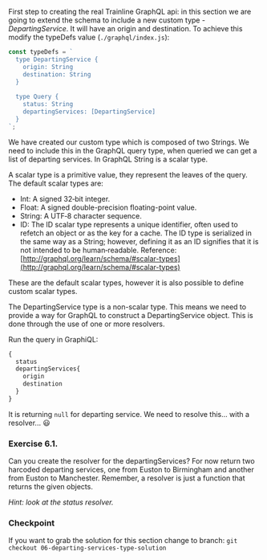 First step to creating the real Trainline GraphQL api: in this section we are going to extend the schema to include a new custom type - *DepartingService*. It will have an origin and destination. To achieve this modify the typeDefs value (`./graphql/index.js`):

```js
const typeDefs = `
  type DepartingService {
    origin: String
    destination: String
  }
  
  type Query {
    status: String
    departingServices: [DepartingService]
  }
`;
```

We have created our custom type which is composed of two Strings. We need to include this in the GraphQL query type, when queried we can get a list of departing services.
In GraphQL String is a scalar type. 

A scalar type is a primitive value, they represent the leaves of the query. The default scalar types are:

- Int: A signed 32‐bit integer.
- Float: A signed double-precision floating-point value.
- String: A UTF‐8 character sequence.
- ID: The ID scalar type represents a unique identifier, often used to refetch an object or as the key for a cache. The ID type is serialized in the same way as a String; however, defining it as an ID signifies that it is not intended to be human‐readable.
Reference: [http://graphql.org/learn/schema/#scalar-types](http://graphql.org/learn/schema/#scalar-types)

These are the default scalar types, however it is also possible to define custom scalar types.

The DepartingService type is a non-scalar type. This means we need to provide a way for GraphQL to construct a DepartingService object. This is done through the use of one or more resolvers.

Run the query in GraphiQL:

```js
{
  status
  departingServices{
    origin
    destination
  }
}
```

It is returning `null` for departing service. We need to resolve this... with a resolver... 😃 

### Exercise 6.1.

Can you create the resolver for the departingServices? For now return two harcoded departing services, one from Euston to Birmingham and another from Euston to Manchester.
Remember, a resolver is just a function that returns the given objects.

_Hint: look at the status resolver._

### Checkpoint

If you want to grab the solution for this section change to branch: 
`git checkout 06-departing-services-type-solution`